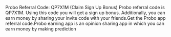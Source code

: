 Probo Referral Code: QP7X1M (Claim Sign Up Bonus)
Probo referral code is QP7X1M. Using this code you will get a sign up bonus. Additionally, you can earn money by sharing your invite code with your friends.Get the Probo app referral code.Probo earning app is an opinion sharing app in which you can earn money by making prediction

